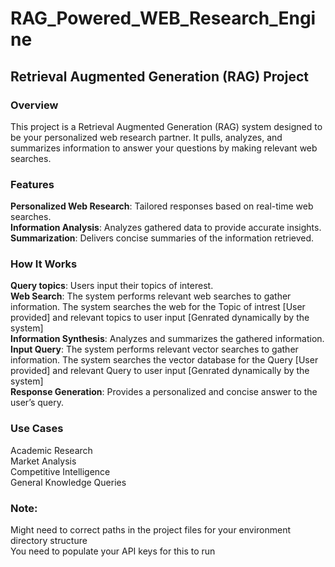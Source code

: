 # RAG_Powered_WEB_Research_Engine
## Retrieval Augmented Generation (RAG) Project
### Overview
This project is a Retrieval Augmented Generation (RAG) system designed to be your personalized web research partner. It pulls, analyzes, and summarizes information to answer your questions by making relevant web searches.

### Features
**Personalized Web Research**: Tailored responses based on real-time web searches.  
**Information Analysis**: Analyzes gathered data to provide accurate insights.  
**Summarization**: Delivers concise summaries of the information retrieved.  
### How It Works
**Query topics**: Users input their topics of interest.  
**Web Search**: The system performs relevant web searches to gather information. The system searches the web for the Topic of intrest [User provided] and relevant topics to user input [Genrated dynamically by the system]  
**Information Synthesis**: Analyzes and summarizes the gathered information.  
**Input Query**: The system performs relevant vector searches to gather information. The system searches the vector database for the Query [User provided] and relevant Query to user input [Genrated dynamically by the system]  
**Response Generation**: Provides a personalized and concise answer to the user’s query.  
### Use Cases
Academic Research  
Market Analysis  
Competitive Intelligence  
General Knowledge Queries  

### Note:   
Might need to correct paths in the project files for your environment directory structure   
You need to populate your API keys for this to run  

